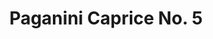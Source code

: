 ---
ee_id: '101'
site: '1'
type: '2'
long_id: 2011-022 Paganini Caprice No. 5
url: 2011-022-paganini-caprice-no-5
year: '2011'
medium: Youtube video
commission: 'Commissioned by Whitney Museum of American Art, New York, for Cory Arcangel:
  Pro Tools'
add_credit:
dims: 3:41 minutes
pitch: "<p>​Paganini's 5th re-constructed from YouTube vidz</p>"
ps: <p>It's embarrassing to admit, but I was really trying to make like a massive
  meme with this one. Like a 1 million views meme. I thought this "had what it takes".
  Hahaha. Anyway, it didn't, but it exists, so check it out. And pass it along if
  you are down! </p>
live_url:
related:
title: Paganini Caprice No. 5
youtube: '{"id":"JjVIwJJPGws","url":"http:\/\/www.youtube.com\/embed\/JjVIwJJPGws?rel=0&wmode=opaque&hd=1","width":"640","height":"480","type":"youtube","title":"Cory
  Arcangel - Paganini''s 5th Caprice","description":"Paganini''s 5th Caprice (spliced
  together from a few hundred Youtube guitar instructional videos). www.coryarcangel.com
  www.coryarcangel.com","thumbnail_small":"http:\/\/img.youtube.com\/vi\/JjVIwJJPGws\/2.jpg","thumbnail_large":"http:\/\/img.youtube.com\/vi\/JjVIwJJPGws\/0.jpg","author":"coryarcangel","length":"222","embed":"%3Ciframe%20src%3D%22http%3A\/\/www.youtube.com\/embed\/JjVIwJJPGws%3Frel%3D0%26wmode%3Dopaque%26hd%3D1%22%20border%3D%220%22%20height%3D%22480%22%20width%3D%22640%22%3E%3C\/iframe%3E"}

  '
imgs: paganini-2011-022-still-1-database-ih_1.jpg
subheading:
year2: '2011'
download:
add_credits:
related_code: "[2196] Gould Pro (Code) - code-gould-pro"
! '':
layout: things-i-made
---